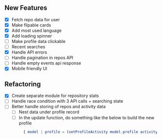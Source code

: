 ## New Features
- [x] Fetch repo data for user
- [x] Make flipable cards
- [x] Add most used language
- [x] Add loading spinner
- [ ] Make profile data clickable
- [ ] Recent searches
- [x] Handle API errors
- [ ] Handle pagination in repos API
- [ ] Handle empty events api response
- [x] Mobile friendly UI

## Refactoring
- [x] Create separate module for repository stats
- [ ] Handle race condition with 3 API calls + searching state
- [ ] Better handle storing of repos and activity data
  - [ ] Nest data under profile record
  - [ ] In the update function, do something like the below to build the new profile
    ```elm
      { model | profile = (setProfileActivity model.profile activity) }
    ```